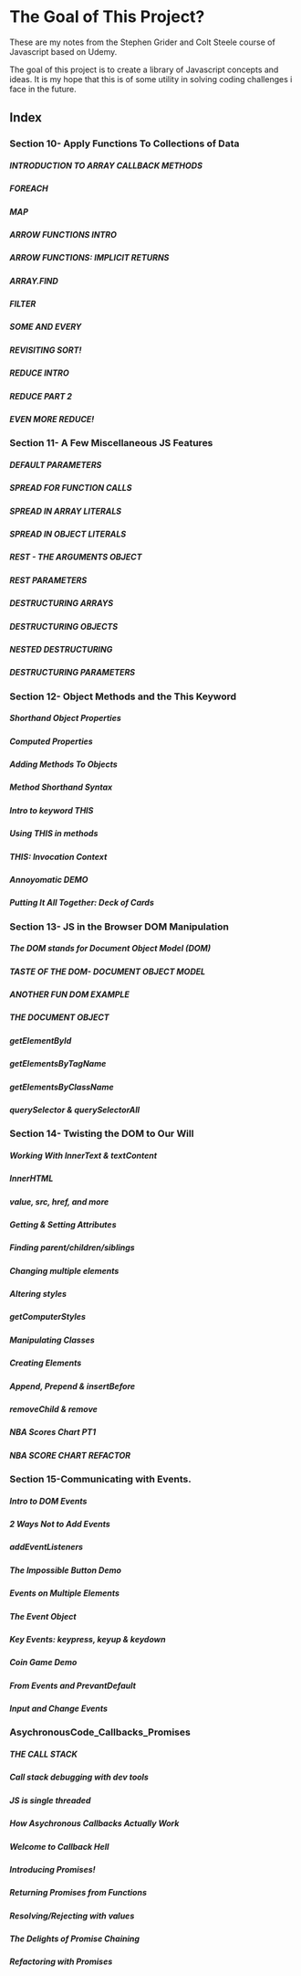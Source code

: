 # The Goal of This Project? 

These are my notes from the Stephen Grider and Colt Steele course of Javascript based on Udemy. 

The goal of this project is to create a library of Javascript concepts and ideas. It is my hope that this is of some utility in solving coding challenges i face in the future. 

## Index 

### Section 10- Apply Functions To Collections of Data

##### INTRODUCTION TO ARRAY CALLBACK METHODS
##### FOREACH
##### MAP 
##### ARROW FUNCTIONS INTRO
##### ARROW FUNCTIONS: IMPLICIT RETURNS
##### ARRAY.FIND
##### FILTER
##### SOME AND EVERY
##### REVISITING SORT!
##### REDUCE INTRO
##### REDUCE PART 2 
##### EVEN MORE REDUCE! 

### Section 11- A Few Miscellaneous JS Features

##### DEFAULT PARAMETERS 
##### SPREAD FOR FUNCTION CALLS 
##### SPREAD IN ARRAY LITERALS  
##### SPREAD IN OBJECT LITERALS  
##### REST - THE ARGUMENTS OBJECT 
##### REST PARAMETERS 
##### DESTRUCTURING ARRAYS 
##### DESTRUCTURING OBJECTS 
##### NESTED DESTRUCTURING 
##### DESTRUCTURING PARAMETERS 

### Section 12- Object Methods and the This Keyword

##### Shorthand Object Properties 
##### Computed Properties 
##### Adding Methods To Objects 
##### Method Shorthand Syntax
##### Intro to keyword THIS 
##### Using THIS in methods 
##### THIS: Invocation Context
##### Annoyomatic DEMO
##### Putting It All Together: Deck of Cards 

### Section 13- JS in the Browser DOM Manipulation 

##### The DOM stands for Document Object Model (DOM)
##### TASTE OF THE DOM- DOCUMENT OBJECT MODEL 
##### ANOTHER FUN DOM EXAMPLE 
##### THE DOCUMENT OBJECT
##### getElementById
##### getElementsByTagName
##### getElementsByClassName
##### querySelector & querySelectorAll 

### Section 14- Twisting the DOM to Our Will


##### Working With InnerText & textContent
##### InnerHTML
##### value, src, href, and more
##### Getting & Setting Attributes 
##### Finding parent/children/siblings
##### Changing multiple elements 
##### Altering styles 
##### getComputerStyles
##### Manipulating Classes
##### Creating Elements
##### Append, Prepend & insertBefore
##### removeChild & remove
##### NBA Scores Chart PT1 
##### NBA SCORE CHART REFACTOR

### Section 15-Communicating with Events. 

##### Intro to DOM Events 
##### 2 Ways Not to Add Events 
##### addEventListeners
##### The Impossible Button Demo
##### Events on Multiple Elements 
##### The Event Object 
##### Key Events: keypress, keyup & keydown 
##### Coin Game Demo 
##### From Events and PrevantDefault 
##### Input and Change Events 


### AsychronousCode_Callbacks_Promises


##### THE CALL STACK 
##### Call stack debugging with dev tools 
##### JS is single threaded 
##### How Asychronous Callbacks Actually Work 
##### Welcome to Callback Hell 
##### Introducing Promises! 
##### Returning Promises from Functions 
##### Resolving/Rejecting with values 
##### The Delights of Promise Chaining 
##### Refactoring with Promises 

